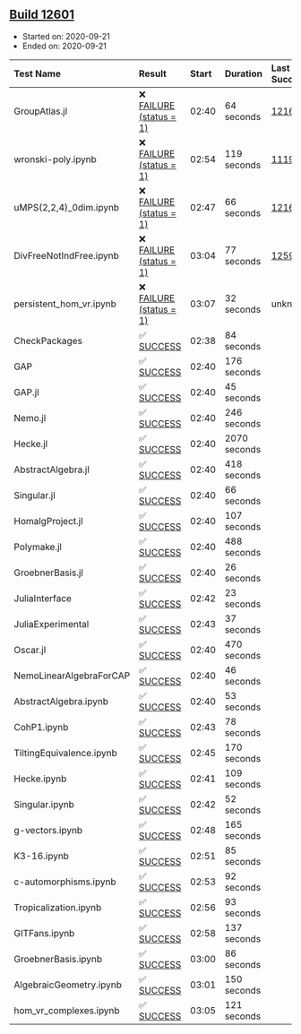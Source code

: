 ## [Build 12601](https://oscarci.mathematik.uni-kl.de/job/oscar/12601/)

* Started on: 2020-09-21
* Ended on: 2020-09-21

| Test Name    | Result | Start | Duration | Last Success | First Failure |
|:-------------|:-------|:------|:---------|:-------------|:--------------|
| GroupAtlas.jl | ❌ [FAILURE (status = 1)](https://oscarci.mathematik.uni-kl.de/job/oscar/12601/artifact/logs/build-12601/GroupAtlas.jl.log) | 02:40 | 64 seconds | [12167](https://oscarci.mathematik.uni-kl.de/job/oscar/12167/) | [12168](https://oscarci.mathematik.uni-kl.de/job/oscar/12168/) |
| wronski-poly.ipynb | ❌ [FAILURE (status = 1)](https://oscarci.mathematik.uni-kl.de/job/oscar/12601/artifact/logs/build-12601/wronski-poly.ipynb.log) | 02:54 | 119 seconds | [11192](https://oscarci.mathematik.uni-kl.de/job/oscar/11192/) | [11193](https://oscarci.mathematik.uni-kl.de/job/oscar/11193/) |
| uMPS(2,2,4)_0dim.ipynb | ❌ [FAILURE (status = 1)](https://oscarci.mathematik.uni-kl.de/job/oscar/12601/artifact/logs/build-12601/uMPS-2-2-4-_0dim.ipynb.log) | 02:47 | 66 seconds | [12167](https://oscarci.mathematik.uni-kl.de/job/oscar/12167/) | [12168](https://oscarci.mathematik.uni-kl.de/job/oscar/12168/) |
| DivFreeNotIndFree.ipynb | ❌ [FAILURE (status = 1)](https://oscarci.mathematik.uni-kl.de/job/oscar/12601/artifact/logs/build-12601/DivFreeNotIndFree.ipynb.log) | 03:04 | 77 seconds | [12594](https://oscarci.mathematik.uni-kl.de/job/oscar/12594/) | [12595](https://oscarci.mathematik.uni-kl.de/job/oscar/12595/) |
| persistent_hom_vr.ipynb | ❌ [FAILURE (status = 1)](https://oscarci.mathematik.uni-kl.de/job/oscar/12601/artifact/logs/build-12601/persistent_hom_vr.ipynb.log) | 03:07 | 32 seconds | unknown | unknown |
| CheckPackages | ✅ [SUCCESS](https://oscarci.mathematik.uni-kl.de/job/oscar/12601/artifact/logs/build-12601/CheckPackages.log) | 02:38 | 84 seconds |  |  |
| GAP | ✅ [SUCCESS](https://oscarci.mathematik.uni-kl.de/job/oscar/12601/artifact/logs/build-12601/GAP.log) | 02:40 | 176 seconds |  |  |
| GAP.jl | ✅ [SUCCESS](https://oscarci.mathematik.uni-kl.de/job/oscar/12601/artifact/logs/build-12601/GAP.jl.log) | 02:40 | 45 seconds |  |  |
| Nemo.jl | ✅ [SUCCESS](https://oscarci.mathematik.uni-kl.de/job/oscar/12601/artifact/logs/build-12601/Nemo.jl.log) | 02:40 | 246 seconds |  |  |
| Hecke.jl | ✅ [SUCCESS](https://oscarci.mathematik.uni-kl.de/job/oscar/12601/artifact/logs/build-12601/Hecke.jl.log) | 02:40 | 2070 seconds |  |  |
| AbstractAlgebra.jl | ✅ [SUCCESS](https://oscarci.mathematik.uni-kl.de/job/oscar/12601/artifact/logs/build-12601/AbstractAlgebra.jl.log) | 02:40 | 418 seconds |  |  |
| Singular.jl | ✅ [SUCCESS](https://oscarci.mathematik.uni-kl.de/job/oscar/12601/artifact/logs/build-12601/Singular.jl.log) | 02:40 | 66 seconds |  |  |
| HomalgProject.jl | ✅ [SUCCESS](https://oscarci.mathematik.uni-kl.de/job/oscar/12601/artifact/logs/build-12601/HomalgProject.jl.log) | 02:40 | 107 seconds |  |  |
| Polymake.jl | ✅ [SUCCESS](https://oscarci.mathematik.uni-kl.de/job/oscar/12601/artifact/logs/build-12601/Polymake.jl.log) | 02:40 | 488 seconds |  |  |
| GroebnerBasis.jl | ✅ [SUCCESS](https://oscarci.mathematik.uni-kl.de/job/oscar/12601/artifact/logs/build-12601/GroebnerBasis.jl.log) | 02:40 | 26 seconds |  |  |
| JuliaInterface | ✅ [SUCCESS](https://oscarci.mathematik.uni-kl.de/job/oscar/12601/artifact/logs/build-12601/JuliaInterface.log) | 02:42 | 23 seconds |  |  |
| JuliaExperimental | ✅ [SUCCESS](https://oscarci.mathematik.uni-kl.de/job/oscar/12601/artifact/logs/build-12601/JuliaExperimental.log) | 02:43 | 37 seconds |  |  |
| Oscar.jl | ✅ [SUCCESS](https://oscarci.mathematik.uni-kl.de/job/oscar/12601/artifact/logs/build-12601/Oscar.jl.log) | 02:40 | 470 seconds |  |  |
| NemoLinearAlgebraForCAP | ✅ [SUCCESS](https://oscarci.mathematik.uni-kl.de/job/oscar/12601/artifact/logs/build-12601/NemoLinearAlgebraForCAP.log) | 02:40 | 46 seconds |  |  |
| AbstractAlgebra.ipynb | ✅ [SUCCESS](https://oscarci.mathematik.uni-kl.de/job/oscar/12601/artifact/logs/build-12601/AbstractAlgebra.ipynb.log) | 02:40 | 53 seconds |  |  |
| CohP1.ipynb | ✅ [SUCCESS](https://oscarci.mathematik.uni-kl.de/job/oscar/12601/artifact/logs/build-12601/CohP1.ipynb.log) | 02:43 | 78 seconds |  |  |
| TiltingEquivalence.ipynb | ✅ [SUCCESS](https://oscarci.mathematik.uni-kl.de/job/oscar/12601/artifact/logs/build-12601/TiltingEquivalence.ipynb.log) | 02:45 | 170 seconds |  |  |
| Hecke.ipynb | ✅ [SUCCESS](https://oscarci.mathematik.uni-kl.de/job/oscar/12601/artifact/logs/build-12601/Hecke.ipynb.log) | 02:41 | 109 seconds |  |  |
| Singular.ipynb | ✅ [SUCCESS](https://oscarci.mathematik.uni-kl.de/job/oscar/12601/artifact/logs/build-12601/Singular.ipynb.log) | 02:42 | 52 seconds |  |  |
| g-vectors.ipynb | ✅ [SUCCESS](https://oscarci.mathematik.uni-kl.de/job/oscar/12601/artifact/logs/build-12601/g-vectors.ipynb.log) | 02:48 | 165 seconds |  |  |
| K3-16.ipynb | ✅ [SUCCESS](https://oscarci.mathematik.uni-kl.de/job/oscar/12601/artifact/logs/build-12601/K3-16.ipynb.log) | 02:51 | 85 seconds |  |  |
| c-automorphisms.ipynb | ✅ [SUCCESS](https://oscarci.mathematik.uni-kl.de/job/oscar/12601/artifact/logs/build-12601/c-automorphisms.ipynb.log) | 02:53 | 92 seconds |  |  |
| Tropicalization.ipynb | ✅ [SUCCESS](https://oscarci.mathematik.uni-kl.de/job/oscar/12601/artifact/logs/build-12601/Tropicalization.ipynb.log) | 02:56 | 93 seconds |  |  |
| GITFans.ipynb | ✅ [SUCCESS](https://oscarci.mathematik.uni-kl.de/job/oscar/12601/artifact/logs/build-12601/GITFans.ipynb.log) | 02:58 | 137 seconds |  |  |
| GroebnerBasis.ipynb | ✅ [SUCCESS](https://oscarci.mathematik.uni-kl.de/job/oscar/12601/artifact/logs/build-12601/GroebnerBasis.ipynb.log) | 03:00 | 86 seconds |  |  |
| AlgebraicGeometry.ipynb | ✅ [SUCCESS](https://oscarci.mathematik.uni-kl.de/job/oscar/12601/artifact/logs/build-12601/AlgebraicGeometry.ipynb.log) | 03:01 | 150 seconds |  |  |
| hom_vr_complexes.ipynb | ✅ [SUCCESS](https://oscarci.mathematik.uni-kl.de/job/oscar/12601/artifact/logs/build-12601/hom_vr_complexes.ipynb.log) | 03:05 | 121 seconds |  |  |
